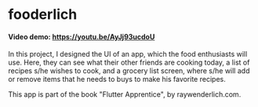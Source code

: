 # fooderlich

#### Video demo: https://youtu.be/AyJj93ucdoU

In this project, I designed the UI of an app, which the food enthusiasts will use. Here, they can see what their other friends are cooking today, a list of recipes s/he wishes to cook, and a grocery list screen, where s/he will add or remove items that he needs to buys to make his favorite recipes.

This app is part of the book "Flutter Apprentice", by raywenderlich.com.
